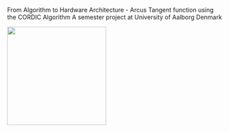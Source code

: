 
From Algorithm to Hardware Architecture - Arcus Tangent function using the CORDIC Algorithm
A semester project at University of Aalborg Denmark 

<img src="https://github.com/TORKGB/CORDIC_Co_Processor/blob/main/figures_and_media/front_cover.png"  height="230"/>
